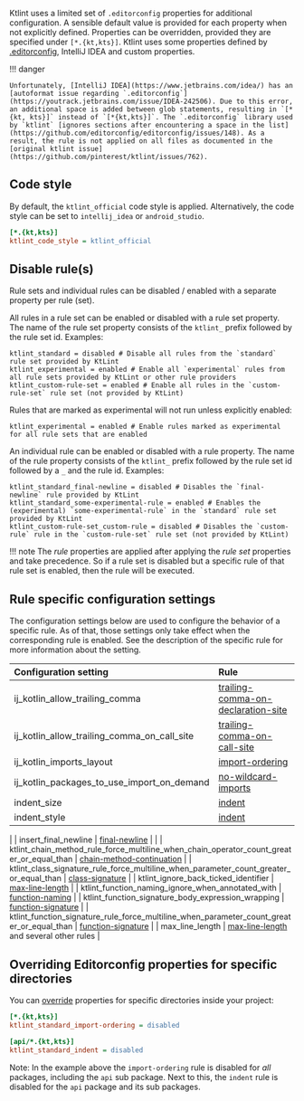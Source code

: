 Ktlint uses a limited set of `.editorconfig` properties for additional configuration. A sensible default value is provided for each property when not explicitly defined. Properties can be overridden, provided they are specified under `[*.{kt,kts}]`. Ktlint uses some properties defined by [.editorconfig](https://editorconfig.org/), IntelliJ IDEA and custom properties.

!!! danger

    Unfortunately, [IntelliJ IDEA](https://www.jetbrains.com/idea/) has an [autoformat issue regarding `.editorconfig`](https://youtrack.jetbrains.com/issue/IDEA-242506). Due to this error, an additional space is added between glob statements, resulting in `[*{kt, kts}]` instead of `[*{kt,kts}]`. The `.editorconfig` library used by `ktlint` [ignores sections after encountering a space in the list](https://github.com/editorconfig/editorconfig/issues/148). As a result, the rule is not applied on all files as documented in the [original ktlint issue](https://github.com/pinterest/ktlint/issues/762).

## Code style

By default, the `ktlint_official` code style is applied. Alternatively, the code style can be set to `intellij_idea` or `android_studio`.

```ini
[*.{kt,kts}]
ktlint_code_style = ktlint_official
```

## Disable rule(s)

Rule sets and individual rules can be disabled / enabled with a separate property per rule (set).

All rules in a rule set can be enabled or disabled with a rule set property. The name of the rule set property consists of the `ktlint_` prefix followed by the rule set id. Examples:
```editorconfig
ktlint_standard = disabled # Disable all rules from the `standard` rule set provided by KtLint
ktlint_experimental = enabled # Enable all `experimental` rules from all rule sets provided by KtLint or other rule providers
ktlint_custom-rule-set = enabled # Enable all rules in the `custom-rule-set` rule set (not provided by KtLint)
```

Rules that are marked as experimental will not run unless explicitly enabled:
```editorconfig
ktlint_experimental = enabled # Enable rules marked as experimental for all rule sets that are enabled
```

An individual rule can be enabled or disabled with a rule property. The name of the rule property consists of the `ktlint_` prefix followed by the rule set id followed by a `_` and the rule id. Examples:
```editorconfig
ktlint_standard_final-newline = disabled # Disables the `final-newline` rule provided by KtLint
ktlint_standard_some-experimental-rule = enabled # Enables the (experimental) `some-experimental-rule` in the `standard` rule set provided by KtLint
ktlint_custom-rule-set_custom-rule = disabled # Disables the `custom-rule` rule in the `custom-rule-set` rule set (not provided by KtLint)
```

!!! note
    The *rule* properties are applied after applying the *rule set* properties and take precedence. So if a rule set is disabled but a specific rule of that rule set is enabled, then the rule will be executed.

## Rule specific configuration settings

The configuration settings below are used to configure the behavior of a specific rule. As of that, those settings only take effect when the corresponding rule is enabled. See the description of the specific rule for more information about the setting.

| Configuration setting                                                                     | Rule                                                                                  |
|:------------------------------------------------------------------------------------------|:--------------------------------------------------------------------------------------|
| ij_kotlin_allow_trailing_comma                                                            | [trailing-comma-on-declaration-site](../standard/#trailing-comma-on-declaration-site) |
| ij_kotlin_allow_trailing_comma_on_call_site                                               | [trailing-comma-on-call-site](../standard/#trailing-comma-on-call-site)               |
| ij_kotlin_imports_layout                                                                  | [import-ordering](../standard/#import-ordering)                                       |
| ij_kotlin_packages_to_use_import_on_demand                                                | [no-wildcard-imports](../standard/#no-wildcard-imports)                               |
| indent_size                                                                               | [indent](../standard/#indentation)                                                    |                                                                                       |
| indent_style                                                                              | [indent](../standard/#indentation)                                                    |                                                                                       |
|
| insert_final_newline                                                                      | [final-newline](../standard/#final-newline)                                           |                                                                                       |
| ktlint_chain_method_rule_force_multiline_when_chain_operator_count_greater_or_equal_than  | [chain-method-continuation](../experimental/#chain-method-continuation)               |
| ktlint_class_signature_rule_force_multiline_when_parameter_count_greater_or_equal_than    | [class-signature](../experimental/#class-signature)                                   |
| ktlint_ignore_back_ticked_identifier                                                      | [max-line-length](../standard/#max-line-length)                                       |
| ktlint_function_naming_ignore_when_annotated_with                                         | [function-naming](../standard/#function-naming)                                       |
| ktlint_function_signature_body_expression_wrapping                                        | [function-signature](../standard/#function-signature)                                 |
| ktlint_function_signature_rule_force_multiline_when_parameter_count_greater_or_equal_than | [function-signature](../standard/#function-signature)                                 |
| max_line_length                                                                           | [max-line-length](../standard/#max-line-length) and several other rules               |

## Overriding Editorconfig properties for specific directories

You can [override](https://editorconfig.org/#file-format-details) properties for specific directories inside your project:
```ini
[*.{kt,kts}]
ktlint_standard_import-ordering = disabled

[api/*.{kt,kts}]
ktlint_standard_indent = disabled
```

Note: In the example above the `import-ordering` rule is disabled for *all* packages, including the `api` sub package. Next to this, the `indent` rule is disabled for the `api` package and its sub packages.

